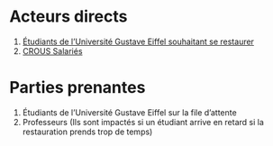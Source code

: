 # Acteurs directs

1. [Étudiants de l’Université Gustave Eiffel souhaitant se restaurer](Etudiant.md)
2. [CROUS Salariés](Externe.md)

# Parties prenantes

1. Étudiants de l’Université Gustave Eiffel sur la file d’attente 
2. Professeurs (Ils sont impactés si un étudiant arrive en retard si la restauration prends trop de temps)
